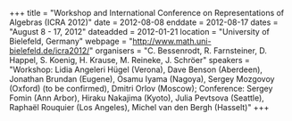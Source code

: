 +++
title = "Workshop and International Conference on Representations of Algebras (ICRA 2012)"
date = 2012-08-08
enddate = 2012-08-17
dates = "August 8 - 17, 2012"
dateadded = 2012-01-21
location = "University of Bielefeld, Germany"
webpage = "http://www.math.uni-bielefeld.de/icra2012/"
organisers = "C. Bessenrodt, R. Farnsteiner, D. Happel, S. Koenig, H. Krause, M. Reineke, J. Schröer"
speakers = "Workshop: Lidia Angeleri Hügel (Verona), Dave Benson (Aberdeen), Jonathan Brundan (Eugene), Osamu Iyama (Nagoya), Sergey Mozgovoy (Oxford) (to be confirmed), Dmitri Orlov (Moscow); Conference: Sergey Fomin (Ann Arbor), Hiraku Nakajima (Kyoto), Julia Pevtsova (Seattle), Raphaël Rouquier (Los Angeles), Michel van den Bergh (Hasselt)"
+++
